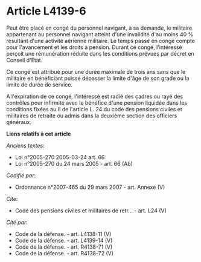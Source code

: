 # Article L4139-6

Peut être placé en congé du personnel navigant, à sa demande, le militaire appartenant au personnel navigant atteint d'une
invalidité d'au moins 40 % résultant d'une activité aérienne militaire. Le temps passé en congé compte pour l'avancement et
les droits à pension. Durant ce congé, l'intéressé perçoit une rémunération réduite dans les conditions prévues par décret en
Conseil d'Etat. 

Ce congé est attribué pour une durée maximale de trois ans sans que le militaire en bénéficiant puisse dépasser la limite
d'âge de son grade ou la limite de durée de service.

A l'expiration de ce congé, l'intéressé est radié des cadres ou rayé des contrôles pour infirmité avec le bénéfice d'une
pension liquidée dans les conditions fixées au II de l'article L. 24 du code des pensions civiles et militaires de retraite
ou admis dans la deuxième section des officiers généraux.

**Liens relatifs à cet article**

_Anciens textes_:

  - Loi n°2005-270 2005-03-24 art. 66
  - Loi n°2005-270 du 24 mars 2005 - art. 66 (Ab)

_Codifié par_:

  - Ordonnance n°2007-465 du 29 mars 2007 - art. Annexe (V)

_Cite_:

  - Code des pensions civiles et militaires de retr... - art. L24 (V)

_Cité par_:

  - Code de la défense. - art. L4138-11 (V)
  - Code de la défense. - art. L4139-14 (V)
  - Code de la défense. - art. R4138-71 (V)
  - Code de la défense. - art. R4138-72 (V)
